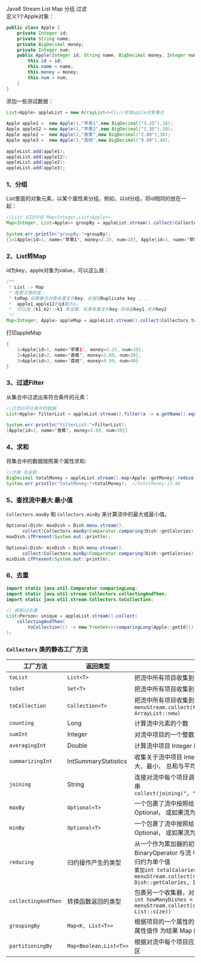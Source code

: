 Java8 Stream List Map 分组 过滤<br />定义1个Apple对象：
```java
public class Apple {
    private Integer id;
    private String name;
    private BigDecimal money;
    private Integer num;
    public Apple(Integer id, String name, BigDecimal money, Integer num) {
        this.id = id;
        this.name = name;
        this.money = money;
        this.num = num;
    }
}
```
添加一些测试数据：
```java
List<Apple> appleList = new ArrayList<>();//存放apple对象集合
 
Apple apple1 =  new Apple(1,"苹果1",new BigDecimal("3.25"),10);
Apple apple12 = new Apple(1,"苹果2",new BigDecimal("1.35"),20);
Apple apple2 =  new Apple(2,"香蕉",new BigDecimal("2.89"),30);
Apple apple3 =  new Apple(3,"荔枝",new BigDecimal("9.99"),40);
 
appleList.add(apple1);
appleList.add(apple12);
appleList.add(apple2);
appleList.add(apple3);
```
<a name="1xakS"></a>
### 1、分组
List里面的对象元素，以某个属性来分组，例如，以id分组，将id相同的放在一起：
```java
//List 以ID分组 Map<Integer,List<Apple>>
Map<Integer, List<Apple>> groupBy = appleList.stream().collect(Collectors.groupingBy(Apple::getId));
 
System.err.println("groupBy:"+groupBy);
{1=[Apple{id=1, name='苹果1', money=3.25, num=10}, Apple{id=1, name='苹果2', money=1.35, num=20}], 2=[Apple{id=2, name='香蕉', money=2.89, num=30}], 3=[Apple{id=3, name='荔枝', money=9.99, num=40}]}
```
<a name="vXGYv"></a>
### 2、List转Map
id为key，apple对象为value，可以这么做：
```java
/**
 * List -> Map
 * 需要注意的是：
 * toMap 如果集合对象有重复的key，会报错Duplicate key ....
 *  apple1,apple12的id都为1。
 *  可以用 (k1,k2)->k1 来设置，如果有重复的key,则保留key1,舍弃key2
 */
Map<Integer, Apple> appleMap = appleList.stream().collect(Collectors.toMap(Apple::getId, a -> a,(k1,k2)->k1));
```
打印appleMap
```java
{
    1=Apple{id=1, name='苹果1', money=3.25, num=10}, 
    2=Apple{id=2, name='香蕉', money=2.89, num=30}, 
    3=Apple{id=3, name='荔枝', money=9.99, num=40}
}
```
<a name="RCgAn"></a>
### 3、过滤Filter
从集合中过滤出来符合条件的元素：
```java
//过滤出符合条件的数据
List<Apple> filterList = appleList.stream().filter(a -> a.getName().equals("香蕉")).collect(Collectors.toList());
 
System.err.println("filterList:"+filterList);
[Apple{id=2, name='香蕉', money=2.89, num=30}]
```
<a name="7ynM8"></a>
### 4、求和
将集合中的数据按照某个属性求和:
```java
//计算 总金额
BigDecimal totalMoney = appleList.stream().map(Apple::getMoney).reduce(BigDecimal.ZERO, BigDecimal::add);
System.err.println("totalMoney:"+totalMoney);  //totalMoney:17.48
```
<a name="icofN"></a>
### 5、查找流中最大 最小值
`Collectors.maxBy` 和 `Collectors.minBy` 来计算流中的最大或最小值。
```java
Optional<Dish> maxDish = Dish.menu.stream().
      collect(Collectors.maxBy(Comparator.comparing(Dish::getCalories)));
maxDish.ifPresent(System.out::println);
 
Optional<Dish> minDish = Dish.menu.stream().
      collect(Collectors.minBy(Comparator.comparing(Dish::getCalories)));
minDish.ifPresent(System.out::println);
```
<a name="sy5Mq"></a>
### 6、去重
```java
import static java.util.Comparator.comparingLong;
import static java.util.stream.Collectors.collectingAndThen;
import static java.util.stream.Collectors.toCollection;
 
// 根据id去重
List<Person> unique = appleList.stream().collect(
    collectingAndThen(
        toCollection(() -> new TreeSet<>(comparingLong(Apple::getId))), ArrayList::new)
);
```
<a name="27obQ"></a>
### `Collectors` 类的静态工厂方法
| 工厂方法 | 返回类型 | 作用 |
| --- | --- | --- |
| `toList` | `List<T>` | 把流中所有项目收集到一个 List |
| `toSet` | `Set<T>` | 把流中所有项目收集到一个 Set，删除重复项 |
| `toCollection` | `Collection<T>` | 把流中所有项目收集到给定的供应源创建的集合<br />`menuStream.collect(toCollection(), ArrayList::new)` |
| `counting` | Long | 计算流中元素的个数 |
| `sumInt` | Integer | 对流中项目的一个整数属性求和 |
| `averagingInt` | Double | 计算流中项目 Integer 属性的平均值 |
| `summarizingInt` | IntSummaryStatistics | 收集关于流中项目 Integer 属性的统计值，例如最大、最小、 总和与平均值 |
| `joining` | String | 连接对流中每个项目调用 toString 方法所生成的字符串<br />`collect(joining(", "))` |
| `maxBy` | `Optional<T>` | 一个包裹了流中按照给定比较器选出的最大元素的 Optional， 或如果流为空则为 Optional.empty() |
| `minBy` | `Optional<T>` | 一个包裹了流中按照给定比较器选出的最小元素的 Optional， 或如果流为空则为 Optional.empty() |
| `reducing` | 归约操作产生的类型 | 从一个作为累加器的初始值开始，利用 BinaryOperator 与流 中的元素逐个结合，从而将流归约为单个值<br />`累加int totalCalories = menuStream.collect(reducing(0, Dish::getCalories, Integer::sum));` |
| `collectingAndThen` | 转换函数返回的类型 | 包裹另一个收集器，对其结果应用转换函数<br />`int howManyDishes = menuStream.collect(collectingAndThen(toList(), List::size))` |
| `groupingBy` | `Map<K, List<T>>` | 根据项目的一个属性的值对流中的项目作问组，并将属性值作 为结果 Map 的键 |
| `partitioningBy` | `Map<Boolean,List<T>>` | 根据对流中每个项目应用谓词的结果来对项目进行分区 |

